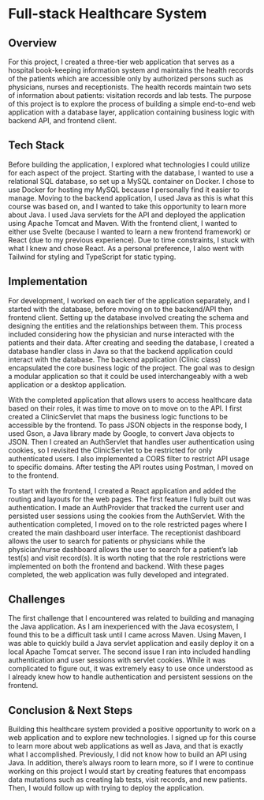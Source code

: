 # Full-stack Healthcare System

## Overview
For this project, I created a three-tier web application that serves as a hospital book-keeping information system and maintains the health records of the patients which are accessible only by authorized persons such as physicians, nurses and receptionists. The health records maintain two sets of information about patients: visitation records and lab tests. The purpose of this project is to explore the process of building a simple end-to-end web application with a database layer, application containing business logic with backend API, and frontend client.

## Tech Stack
Before building the application, I explored what technologies I could utilize for each aspect of the project. Starting with the database, I wanted to use a relational SQL database, so set up a MySQL container on Docker. I chose to use Docker for hosting my MySQL because I personally find it easier to manage. Moving to the backend application, I used Java as this is what this course was based on, and I wanted to take this opportunity to learn more about Java. I used Java servlets for the API and deployed the application using Apache Tomcat and Maven. With the frontend client, I wanted to either use Svelte (because I wanted to learn a new frontend framework) or React (due to my previous experience). Due to time constraints, I stuck with what I knew and chose React. As a personal preference, I also went with Tailwind for styling and TypeScript for static typing.

## Implementation
For development, I worked on each tier of the application separately, and I started with the database, before moving on to the backend/API then frontend client. Setting up the database involved creating the schema and designing the entities and the relationships between them. This process included considering how the physician and nurse interacted with the patients and their data. After creating and seeding the database, I created a database handler class in Java so that the backend application could interact with the database. The backend application (Clinic class) encapsulated the core business logic of the project. The goal was to design a modular application so that it could be used interchangeably with a web application or a desktop application.

With the completed application that allows users to access healthcare data based on their roles, it was time to move on to move on to the API. I first created a ClinicServlet that maps the business logic functions to be accessible by the frontend. To pass JSON objects in the response body, I used Gson, a Java library made by Google, to convert Java objects to JSON. Then I created an AuthServlet that handles user authentication using cookies, so I revisited the ClinicServlet to be restricted for only authenticated users. I also implemented a CORS filter to restrict API usage to specific domains. After testing the API routes using Postman, I moved on to the frontend.


To start with the frontend, I created a React application and added the routing and layouts for the web pages. The first feature I fully built out was authentication. I made an AuthProvider that tracked the current user and persisted user sessions using the cookies from the AuthServlet. With the authentication completed, I moved on to the role restricted pages where I created the main dashboard user interface. The receptionist dashboard allows the user to search for patients or physicians while the physician/nurse dashboard allows the user to search for a patient’s lab test(s) and visit record(s). It is worth noting that the role restrictions were implemented on both the frontend and backend. With these pages completed, the web application was fully developed and integrated.

## Challenges
The first challenge that I encountered was related to building and managing the Java application. As I am inexperienced with the Java ecosystem, I found this to be a difficult task until I came across Maven. Using Maven, I was able to quickly build a Java servlet application and easily deploy it on a local Apache Tomcat server. The second issue I ran into included handling authentication and user sessions with servlet cookies. While it was complicated to figure out, it was extremely easy to use once understood as I already knew how to handle authentication and persistent sessions on the frontend.

## Conclusion & Next Steps
Building this healthcare system provided a positive opportunity to work on a web application and to explore new technologies. I signed up for this course to learn more about web applications as well as Java, and that is exactly what I accomplished. Previously, I did not know how to build an API using Java. In addition, there’s always room to learn more, so if I were to continue working on this project I would start by creating features that encompass data mutations such as creating lab tests, visit records, and new patients. Then, I would follow up with trying to deploy the application.


